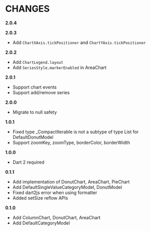 # CHANGES

**2.0.4**


**2.0.3**
* Add `ChartXAxis.tickPositioner` and `ChartYAxis.tickPositioner`

**2.0.2**
* Add `ChartLegend.layout`
* Add `SeriesStyle.markerEnabled` in AreaChart

**2.0.1**
* Support chart events
* Support add/remove series

**2.0.0**
* Migrate to null safety

**1.0.1**
* Fixed type _CompactIterable<String> is not a subtype of type List<String> for DefaultDonutModel
* Support zoomKey, zoomType, borderColor, borderWidth

**1.0.0**
* Dart 2 required

**0.1.1**

* Add implementation of DonutChart, AreaChart, PieChart
* Add DefaultSingleValueCategoryModel, DonutModel
* Fixed dart2js error when using formatter
* Added setSize reflow APIs

**0.1.0**

* Add ColumnChart, DonutChart, AreaChart
* Add DefaultCategoryModel